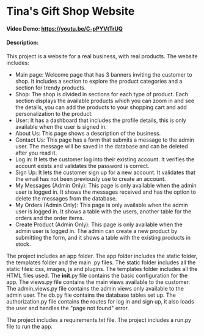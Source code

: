 # Tina's Gift Shop Website
#### Video Demo:  https://youtu.be/C-pPYVtTrUQ
#### Description:
This project is a website for a real business, with real products.
The website includes:
- Main page: Welcome page that has 3 banners inviting the customer to shop. It includes a section to explore the product categories and a section for trendy products.
- Shop: The shop is divided in sections for each type of product. Each section displays the available products which you can zoom in and see the details, you can add the products to your shopping cart and add personalization to the product.
- User: It has a dashboard that includes the profile details, this is only available when the user is signed in.
- About Us: This page shows a description of the business.
- Contact Us: This page has a form that submits a message to the admin user. The message will be saved in the database and can be deleted after you read it.
- Log in: It lets the customer log into their existing account. It verifies the account exists and validates the password is correct.
- Sign Up: It lets the customer sign up for a new account. It validates that the email has not been previously use to create an account. 
- My Messages (Admin Only): This page is only available when the admin user is logged in. It shows the messages received and has the option to delete the messages from the database.
- My Orders (Admin Only): This page is only available when the admin user is logged in. It shows a table with the users, another table for the orders and the order items. 
- Create Product (Admin Only): This page is only available when the admin user is logged in. The admin can create a new product by submitting the form, and it shows a table with the existing products in stock.


The project includes an app folder. 
The app folder includes the static folder, the templates folder and the main .py files.
The static folder includes all the static files: css, images, js and plugins.
The templates folder includes all the HTML files used.
The __init__.py file contains the basic configuration for the app.
The views.py file contains the main views available to the customer.
The admin_views.py file contains the admin views only available to the admin user.
The db.py file contains the database tables set up.
The authorization.py file contains the routes for log in and sign up, it also loads the user and handles the "page not found" error.

The project includes a requirements.txt file.
The project includes a run.py file to run the app.
